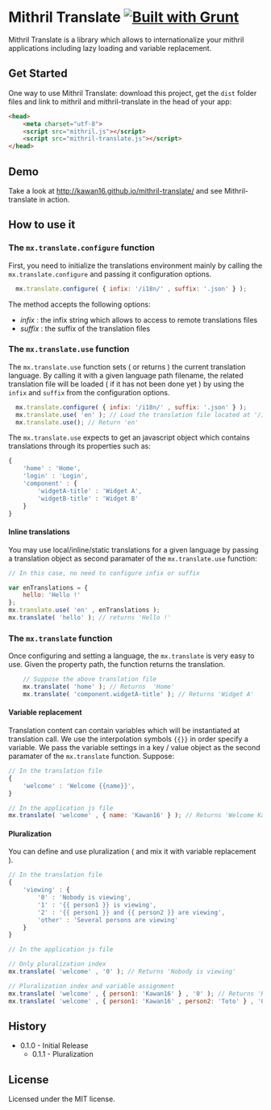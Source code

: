 Mithril Translate [![Built with Grunt](https://cdn.gruntjs.com/builtwith.png)](http://gruntjs.com/)
=================

Mithril Translate is a library which allows to internationalize your mithril applications including lazy loading and variable replacement.

## Get Started

One way to use Mithril Translate: download this project, get the `dist` folder files and link to mithril and mithril-translate in the head of your app:

```html
<head>
    <meta charset="utf-8">
    <script src="mithril.js"></script>
    <script src="mithril-translate.js"></script>
</head>
```

## Demo

Take a look at http://kawan16.github.io/mithril-translate/ and see Mithril-translate in action.

## How to use it

### The `mx.translate.configure` function

First, you need to initialize the translations environment mainly by calling the `mx.translate.configure` and passing it configuration options.

```js
  mx.translate.configure( { infix: '/i18n/' , suffix: '.json' } );
```
The method accepts the following options:

* *infix* : the infix string which allows to access to remote translations files
* *suffix* : the suffix of the translation files

### The `mx.translate.use` function

The `mx.translate.use` function sets ( or returns ) the current translation language. By calling it with a given language path filename, the related translation file will be loaded ( if it has not been done yet ) by using the `infix` and `suffix` from the configuration options.

```js
  mx.translate.configure( { infix: '/i18n/' , suffix: '.json' } );
  mx.translate.use( 'en' ); // Load the translation file located at '/i18n/en.json'
  mx.translate.use(); // Return 'en'
```

The `mx.translate.use` expects to get an javascript object which contains translations through its properties such as: 
```js
{
    'home' : 'Home',
    'login' : 'Login',
    'component' : {
        'widgetA-title' : 'Widget A',
        'widgetB-title' : 'Widget B'
    }
}
```

#### Inline translations

You may use local/inline/static translations for a given language by passing a translation object as second paramater of the `mx.translate.use` function:

```js
// In this case, no need to configure infix or suffix

var enTranslations = {
    hello: 'Hello !'
};
mx.translate.use( 'en' , enTranslations );
mx.translate( 'hello' ); // returns 'Hello !'

```

### The `mx.translate` function

Once configuring and setting a language, the `mx.translate` is very easy to use. Given the property path, the function returns the translation.

```js
    // Suppose the above translation file
    mx.translate( 'home' ); // Returns  'Home'
    mx.translate( 'component.widgetA-title' ); // Returns 'Widget A' 
```

#### Variable replacement

Translation content can contain variables which will be instantiated at translation call. We use the interpolation symbols `{{}}` in order specify a variable. We pass the variable settings in a key / value object as the second paramater of the `mx.translate` function. Suppose:

```js
// In the translation file
{
    'welcome' : 'Welcome {{name}}',
}

// In the application js file
mx.translate( 'welcome' , { name: 'Kawan16' } ); // Returns 'Welcome Kawan16'

```

#### Pluralization

You can define and use pluralization ( and mix it with variable replacement ). 

```js
// In the translation file
{
    'viewing' : {
        '0' : 'Nobody is viewing',
        '1' : '{{ person1 }} is viewing',
        '2' : '{{ person1 }} and {{ person2 }} are viewing',
        'other' : 'Several persons are viewing'
    }
}

// In the application js file

// Only pluralization index
mx.translate( 'welcome' , '0' ); // Returns 'Nobody is viewing'

// Pluralization index and variable assignment
mx.translate( 'welcome' , { person1: 'Kawan16' } , '0' ); // Returns 'Kawan16 is viewing'
mx.translate( 'welcome' , { person1: 'Kawan16' , person2: 'Toto' } , '0' ); // Returns 'Kawan16 and Toto are viewing'

```

## History

* 0.1.0 - Initial Release
    * 0.1.1 - Pluralization   

## License

Licensed under the MIT license.
